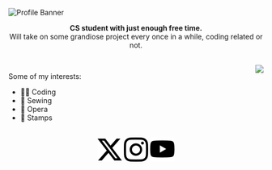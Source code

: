 ![Profile Banner](banner.webp)

<p align=center><b>CS student with just enough free time.</b><br>Will take on some grandiose project every once in a while, coding related or not.</p>
<br>

<div align=left>
  <a href="https://github.com/anuraghazra/github-readme-stats">
    <img
         align="right"
         src="https://github-readme-stats.vercel.app/api/top-langs/?username=SartoRiccardo&hide=css&layout=compact"
     />
  </a>
</div>

<div>
  <p>Some of my interests:</p>
  <ul>
    <li>👨‍💻 Coding</li>
    <li>🧵 Sewing</li>
    <li>🎵 Opera</li>
    <li>📖 Stamps</li>
  </ul>
</div>

<br>

<div class=badges align=center>
    <a href=https://x.com/sartouhou><img src=https://raw.githubusercontent.com/CLorant/readme-social-icons/main/medium/dark/twitter-x.svg></a>
    <a href=https://instagram.com/thesartorsss><img src=https://raw.githubusercontent.com/CLorant/readme-social-icons/main/medium/dark/instagram.svg></a>
    <a href=https://www.youtube.com/user/MrCreepypasta666><img src=https://raw.githubusercontent.com/CLorant/readme-social-icons/main/medium/dark/youtube.svg></a>
</div>

